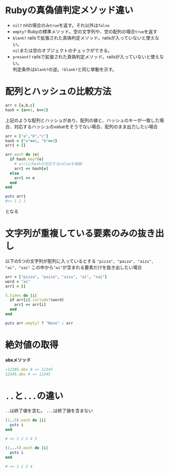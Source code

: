 # Rubyの真偽値判定メソッド違い
* `nil?`
nilの場合のみ`true`を返す。それ以外は`false`
* `empty?`
Rubyの標準メソッド。空の文字列や、空の配列の場合`true`を返す
* `blank?`
railsで拡張された真偽判定メソッド。railsが入っていないと使えない。  
`nil`または空のオブジェクトのチェックができる。  
* `present?`
railsで拡張された真偽判定メソッド。railsが入っていないと使えない。  
判定条件は`blank?`の逆。`!blank?`と同じ挙動を示す。

# 配列とハッシュの比較方法
```ruby
arr = [a,b,c]
hash = {a=>1, b=>2}
```
上記のような配列とハッシュがあり、配列の値と、ハッシュのキーが一致した場合、対応するハッシュのvalueをそうでない場合、配列のまま出力したい場合
```ruby
arr = ["a","b","c"]
hash = {"a"=>1, "b"=>2}
arr1 = []

arr.each do |e|
  if hash.key?(e)
    # arr1にhashの対応するvalueを格納
    arr1 << hash[e]
  else
    arr1 << e
  end
end

puts arr1
#=> 1 2 3
```
となる

# 文字列が重複している要素のみの抜き出し
以下の5つの文字列が配列に入っているとする
`"pizza", "paiza", "aizu", "ai", "sai"`
この中から`"ai"`が含まれる要素だけを抜き出したい場合
```ruby
arr = ["pizza", "paiza", "aizu", "ai", "sai"]
word = "ai"
arr1 = []

5.times do |i|
  if arr[i].include?(word)
    arr1 << arr[i]
  end
end

puts arr.empty? ? "None" : arr
```

# 絶対値の取得
**absメソッド**
```ruby
-12345.abs # => 12345
12345.abs # => 12345
```

# `..`と`...`の違い
`..`は終了値を含む。
`...`は終了値を含まない
```ruby
(1..5).each do |i|
  puts i
end

# => 1 2 3 4 5

(1...5).each do |i|
  puts i
end

# => 1 2 3 4
```
